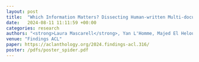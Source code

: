 ```yaml
---
layout: post
title:  "Which Information Matters? Dissecting Human-written Multi-document Summaries with Partial Information Decomposition"
date:   2024-08-11 11:11:59 +00:00
categories: research
authors: "<strong>Laura Mascarell</strong>, Yan L'Homme, Majed El Helou"
venue: "Findings ACL"
paper: https://aclanthology.org/2024.findings-acl.316/
poster: /pdfs/poster_spider.pdf
---
```


